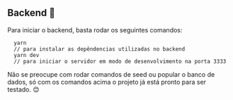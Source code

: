## Backend :wrench:

Para iniciar o backend, basta rodar os seguintes comandos:
```
  yarn
  // para instalar as depêndencias utilizadas no backend
  yarn dev
  // para iniciar o servidor em modo de desenvolvimento na porta 3333
```

Não se preocupe com rodar comandos de seed ou popular o banco de dados, só com os comandos acima o projeto já está pronto para ser testado. :blush:
